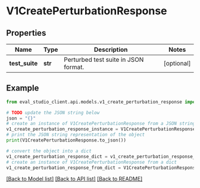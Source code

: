 # V1CreatePerturbationResponse


## Properties

Name | Type | Description | Notes
------------ | ------------- | ------------- | -------------
**test_suite** | **str** | Perturbed test suite in JSON format. | [optional] 

## Example

```python
from eval_studio_client.api.models.v1_create_perturbation_response import V1CreatePerturbationResponse

# TODO update the JSON string below
json = "{}"
# create an instance of V1CreatePerturbationResponse from a JSON string
v1_create_perturbation_response_instance = V1CreatePerturbationResponse.from_json(json)
# print the JSON string representation of the object
print(V1CreatePerturbationResponse.to_json())

# convert the object into a dict
v1_create_perturbation_response_dict = v1_create_perturbation_response_instance.to_dict()
# create an instance of V1CreatePerturbationResponse from a dict
v1_create_perturbation_response_from_dict = V1CreatePerturbationResponse.from_dict(v1_create_perturbation_response_dict)
```
[[Back to Model list]](../README.md#documentation-for-models) [[Back to API list]](../README.md#documentation-for-api-endpoints) [[Back to README]](../README.md)


